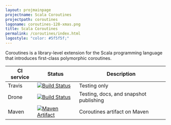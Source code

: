 ```yaml
---
layout: projmainpage
projectname: Scala Coroutines
projectpath: coroutines
logoname: coroutines-128-xmas.png
title: Scala Coroutines
permalink: /coroutines/index.html
logostyle: "color: #5f5f5f;"
---
```



Coroutines is a library-level extension for the Scala programming language
that introduces first-class polymorphic coroutines.

CI service         | Status | Description
-------------------|--------|------------
Travis             | [![Build Status](https://travis-ci.org/storm-enroute/coroutines.png?branch=master)](https://travis-ci.org/storm-enroute/coroutines) | Testing only
Drone              | [![Build Status](http://ci.storm-enroute.com:443/api/badges/storm-enroute/coroutines/status.svg)](http://ci.storm-enroute.com:443/storm-enroute/coroutines) | Testing, docs, and snapshot publishing
Maven              | [![Maven Artifact](https://img.shields.io/maven-central/v/com.storm-enroute/coroutines_2.11.svg)](http://mvnrepository.com/artifact/com.storm-enroute/coroutines_2.11) | Coroutines artifact on Maven


